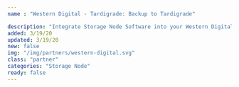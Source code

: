 ```yaml
---
name : "Western Digital - Tardigrade: Backup to Tardigrade"

description: "Integrate Storage Node Software into your Western Digital Hard Drive"
added: 3/19/20
updated: 3/19/20
new: false
img: "/img/partners/western-digital.svg"
class: "partner"
categories: "Storage Node"
ready: false
---
```


